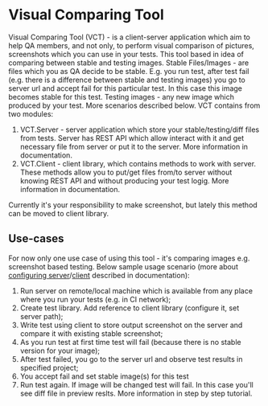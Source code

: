 # Visual Comparing Tool #

Visual Comparing Tool (VCT) - is a client-server application which aim to help QA members, and not only,
to perform visual comparison of pictures, screenshots which you can use in your tests. 
This tool based in idea of comparing between stable and testing images.
Stable Files/Images - are files which you as QA decide to be stable. 
E.g. you run test, after test fail (e.g. there is a difference between stable and testing images) you
go to server url and accept fail for this particular test. 
In this case this image becomes stable for this test. Testing images - any new image which produced 
by your test. More scenarios described below. VCT contains from two modules:

1. VCT.Server - server application which store your stable/testing/diff files from tests. 
Server has REST API which allow interact with it and get necessary file from server or put it to the server. More information in documentation.
2. VCT.Client - client library, which contains methods to work with server. These methods allow you to put/get files from/to server without knowing REST API and without producing your test logig. More information in documentation. 

Currently it's your responsibility to make screenshot, but lately this method can be moved to client library.

## Use-cases ##

For now only one use case of using this tool - it's comparing images e.g. screenshot based testing. 
Below sample usage scenario (more about [configuring server](/VCT.Server/README.md)/[client](/VCT.Client/README.md) described in documentation):
1. Run server on remote/local machine which is available from any place where you run your tests 
(e.g. in CI network);
2. Create test library. Add reference to client library (configure it, set server path);
3. Write test using client to store output screenshot on the server and compare it with existing stable screenshot;
4. As you run test at first time test will fail (because there is no stable version for your image);
5. After test failed, you go to the server url and observe test results in specified project;
6. You accept fail and set stable image(s) for this test
7. Run test again. If image will be changed test will fail. In this case you'll see diff file in preview reslts. More information in step by step tutorial.